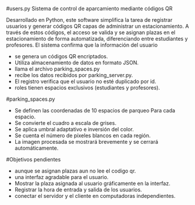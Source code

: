 #users.py
Sistema de control de aparcamiento mediante códigos QR

Desarrollado en Python, este software simplifica la tarea de registrar usuarios y generar códigos QR  capas de administrar un estacionamiento.
A través de estos códigos, el acceso se valida y se asignan plazas en el estacionamiento de forma automatizada,
diferenciando entre estudiantes y profesores. El sistema confirma que la información del usuario

- se genera un  códigos QR encriptados.
- Utiliza  almacenamiento de datos en formato JSON.
- llama el archivo parking_spaces.py
- recibe los datos recibidos por parking_server.py.
- El registro verifica que el usuario no esté duplicado por id.
- roles tienen espacios exclusivos (estudiantes y profesores).

#parking_spaces.py
- Se definen las coordenadas de 10 espacios de parqueo Para cada espacio.
- Se convierte el cuadro a escala de grises.
- Se aplica umbral adaptativo e inversión del color.
- Se cuenta el número de píxeles blancos en cada región.
- La imagen procesada se mostrará brevemente y se cerrará automáticamente.

#Objetivos pendientes
- aunque se asignan plazas aun no lee el codigo qr.
- una interfaz agradable para el usuario.
- Mostrar la plaza asignada al usuario gráficamente en la interfaz.
- Registrar la hora de entrada y salida de los usuarios.
- conectar el servidor y el cliente en computadoras independientes.
